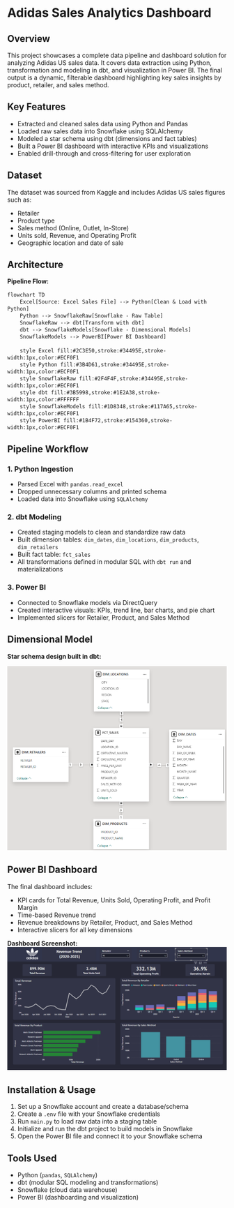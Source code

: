 # Adidas Sales Analytics Dashboard

## Overview
This project showcases a complete data pipeline and dashboard solution for analyzing Adidas US sales data. It covers data extraction using Python, transformation and modeling in dbt, and visualization in Power BI. The final output is a dynamic, filterable dashboard highlighting key sales insights by product, retailer, and sales method.

## Key Features
- Extracted and cleaned sales data using Python and Pandas  
- Loaded raw sales data into Snowflake using SQLAlchemy  
- Modeled a star schema using dbt (dimensions and fact tables)  
- Built a Power BI dashboard with interactive KPIs and visualizations  
- Enabled drill-through and cross-filtering for user exploration  

## Dataset
The dataset was sourced from Kaggle and includes Adidas US sales figures such as:  
- Retailer  
- Product type  
- Sales method (Online, Outlet, In-Store)  
- Units sold, Revenue, and Operating Profit  
- Geographic location and date of sale  

## Architecture

**Pipeline Flow:**  
```mermaid 
flowchart TD
    Excel[Source: Excel Sales File] --> Python[Clean & Load with Python]
    Python --> SnowflakeRaw[Snowflake - Raw Table]
    SnowflakeRaw --> dbt[Transform with dbt]
    dbt --> SnowflakeModels[Snowflake - Dimensional Models]
    SnowflakeModels --> PowerBI[Power BI Dashboard]

    style Excel fill:#2C3E50,stroke:#34495E,stroke-width:1px,color:#ECF0F1
    style Python fill:#3B4D61,stroke:#34495E,stroke-width:1px,color:#ECF0F1
    style SnowflakeRaw fill:#2F4F4F,stroke:#34495E,stroke-width:1px,color:#ECF0F1
    style dbt fill:#3B5998,stroke:#1E2A38,stroke-width:1px,color:#FFFFFF
    style SnowflakeModels fill:#1D8348,stroke:#117A65,stroke-width:1px,color:#ECF0F1
    style PowerBI fill:#1B4F72,stroke:#154360,stroke-width:1px,color:#ECF0F1
```

## Pipeline Workflow

### 1. Python Ingestion
- Parsed Excel with `pandas.read_excel`  
- Dropped unnecessary columns and printed schema  
- Loaded data into Snowflake using `SQLAlchemy`  

### 2. dbt Modeling
- Created staging models to clean and standardize raw data  
- Built dimension tables: `dim_dates`, `dim_locations`, `dim_products`, `dim_retailers`  
- Built fact table: `fct_sales`  
- All transformations defined in modular SQL with `dbt run` and materializations  

### 3. Power BI
- Connected to Snowflake models via DirectQuery  
- Created interactive visuals: KPIs, trend line, bar charts, and pie chart  
- Implemented slicers for Retailer, Product, and Sales Method  

## Dimensional Model
**Star schema design built in dbt:**  
 
![Dimensional Model](images/model.png)

## Power BI Dashboard
The final dashboard includes:  
- KPI cards for Total Revenue, Units Sold, Operating Profit, and Profit Margin  
- Time-based Revenue trend  
- Revenue breakdowns by Retailer, Product, and Sales Method  
- Interactive slicers for all key dimensions  

**Dashboard Screenshot:**  
![Power BI dashboard](images/dashboard.png)

## Installation & Usage
1. Set up a Snowflake account and create a database/schema  
2. Create a `.env` file with your Snowflake credentials  
3. Run `main.py` to load raw data into a staging table  
4. Initialize and run the dbt project to build models in Snowflake  
5. Open the Power BI file and connect it to your Snowflake schema  

## Tools Used
- Python (`pandas`, `SQLAlchemy`)  
- dbt (modular SQL modeling and transformations)  
- Snowflake (cloud data warehouse)  
- Power BI (dashboarding and visualization)

